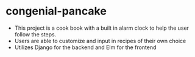 # congenial-pancake

- This project is a cook book with a built in alarm clock to help the user follow the steps.
- Users are able to customize and input in recipes of their own choice
- Utilizes Django for the backend and Elm for the frontend